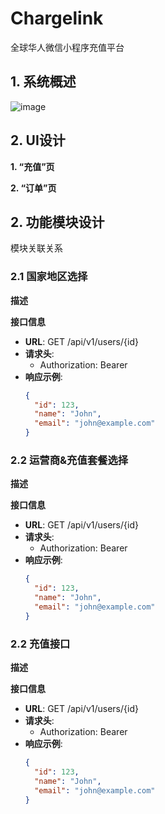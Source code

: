 # Chargelink
全球华人微信小程序充值平台

## 1. 系统概述
![image](https://github.com/user-attachments/assets/7777c4db-8d7c-41f3-a211-1f5e33547d92)

## 2. UI设计

**1. “充值”页**

**2. “订单”页**

## 2. 功能模块设计
模块关联关系

### 2.1 国家地区选择
**描述**

**接口信息**
- **URL**: GET /api/v1/users/{id}
- **请求头**:
  - Authorization: Bearer <token>
- **响应示例**:
  ```json
  {
    "id": 123,
    "name": "John",
    "email": "john@example.com"
  }
### 2.2 运营商&充值套餐选择
**描述**

**接口信息**
- **URL**: GET /api/v1/users/{id}
- **请求头**:
  - Authorization: Bearer <token>
- **响应示例**:
  ```json
  {
    "id": 123,
    "name": "John",
    "email": "john@example.com"
  }
### 2.2 充值接口
**描述**

**接口信息**
- **URL**: GET /api/v1/users/{id}
- **请求头**:
  - Authorization: Bearer <token>
- **响应示例**:
  ```json
  {
    "id": 123,
    "name": "John",
    "email": "john@example.com"
  }
